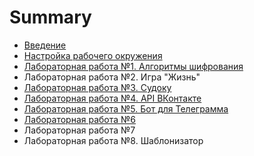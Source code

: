 # Summary

* [Введение](README.md)
* [Настройка рабочего окружения](chapter1.md)
* [Лабораторная работа №1. Алгоритмы шифрования](lab1.md)
* Лабораторная работа №2. Игра "Жизнь"
* [Лабораторная работа №3. Судоку](lab3.md)
* [Лабораторная работа №4. API ВКонтакте](lab4.md)
* [Лабораторная работа №5. Бот для Телеграмма](lab5.md)
* [Лабораторная работа №6](lab6.md)
* Лабораторная работа №7
* Лабораторная работа №8. Шаблонизатор

